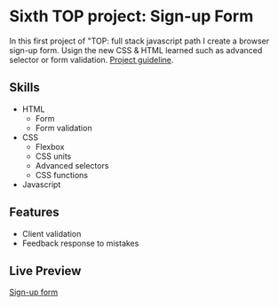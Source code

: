 # Sixth TOP project: Sign-up Form
In this first project of "TOP: full stack javascript path I create a browser sign-up form. Usign the new CSS & HTML learned such as advanced selector or form validation. [Project guideline](https://www.theodinproject.com/paths/full-stack-javascript/courses/intermediate-html-and-css/lessons/sign-up-form).

## Skills
- HTML
    - Form
    - Form validation
- CSS
    - Flexbox
    - CSS units
    - Advanced selectors
    - CSS functions
- Javascript

## Features
- Client validation
- Feedback response to mistakes

## Live Preview
[Sign-up form](https://jorgelg3.github.io/TheOdinProject/006-sign-up-form/)